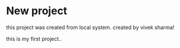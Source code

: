 # New project

this project was created from local system.
created by vivek sharma!

this is my first project..